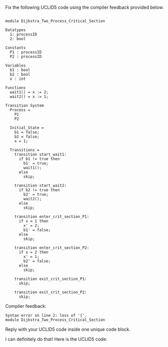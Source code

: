 
Fix the following UCLID5 code using the compiler feedback provided below.

```

module Dijkstra_Two_Process_Critical_Section

Datatypes
  1: processID
  2: bool

Constants
  P1 : processID
  P2 : processID

Variables
  b1 : bool
  b2 : bool
  x : int

Functions
  wait1() = x := 2;
  wait2() = x := 1;

Transition System
  Process =
    P1
    P2

  Initial_State =
    b1 = false;
    b2 = false;
    x = 1;

  Transitions =
    transition start_wait1:
      if b1 != true then
        b1' = true;
        wait1();
      else
        skip;

    transition start_wait2:
      if b2 != true then
        b2' = true;
        wait2();
      else
        skip;

    transition enter_crit_section_P1:
      if x = 1 then
        x' = 2;
        b1' = false;
      else
        skip;

    transition enter_crit_section_P2:
      if x = 2 then
        x' = 1;
        b2' = false;
      else
        skip;

    transition exit_crit_section_P1:
      skip;

    transition exit_crit_section_P2:
      skip;
```

Compiler feedback:

```
Syntax error on line 2: loss of '{'.
module Dijkstra_Two_Process_Critical_Section

```
Reply with your UCLID5 code inside one unique code block.

I can definitely do that! Here is the UCLID5 code:
```
